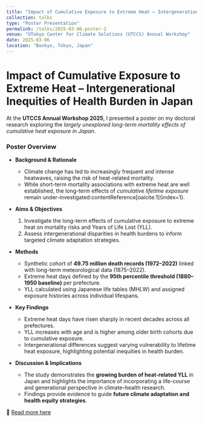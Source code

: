 ```yaml
---
title: "Impact of Cumulative Exposure to Extreme Heat – Intergenerational Inequities of Health Burden in Japan"
collection: talks
type: "Poster Presentation"
permalink: /talks/2025-03-06-poster-1
venue: "UTokyo Center for Climate Solutions (UTCCS) Annual Workshop"
date: 2025-03-06
location: "Bunkyo, Tokyo, Japan"
---
```


# Impact of Cumulative Exposure to Extreme Heat – Intergenerational Inequities of Health Burden in Japan  

At the **UTCCS Annual Workshop 2025**, I presented a poster on my doctoral research exploring the *largely unexplored long-term mortality effects of cumulative heat exposure in Japan*.  

### Poster Overview  
- **Background & Rationale**  
  - Climate change has led to increasingly frequent and intense heatwaves, raising the risk of heat-related mortality.  
  - While short-term mortality associations with extreme heat are well established, the long-term effects of *cumulative lifetime exposure* remain under-investigated:contentReference[oaicite:1]{index=1}.  

- **Aims & Objectives**  
  1. Investigate the long-term effects of cumulative exposure to extreme heat on mortality risks and Years of Life Lost (YLL).  
  2. Assess intergenerational disparities in health burdens to inform targeted climate adaptation strategies.  

- **Methods**  
  - Synthetic cohort of **49.75 million death records (1972–2022)** linked with long-term meteorological data (1875–2022).  
  - Extreme heat days defined by the **95th percentile threshold (1880–1950 baseline)** per prefecture.  
  - YLL calculated using Japanese life tables (MHLW) and assigned exposure histories across individual lifespans.  

- **Key Findings**  
  - Extreme heat days have risen sharply in recent decades across all prefectures.  
  - YLL increases with age and is higher among older birth cohorts due to cumulative exposure.  
  - Intergenerational differences suggest varying vulnerability to lifetime heat exposure, highlighting potential inequities in health burden.  

- **Discussion & Implications**  
  - The study demonstrates the **growing burden of heat-related YLL** in Japan and highlights the importance of incorporating a life-course and generational perspective in climate–health research.  
  - Findings provide evidence to guide **future climate adaptation and health equity strategies**.  

📖 [Read more here](https://utccs.u-tokyo.ac.jp/news/utccs-annual-workshop-2025/)  
